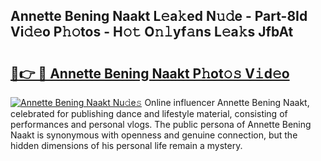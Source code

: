 ## Annette Bening Naakt L𝚎a𝚔ed N𝚞𝚍e - Part-8Id Vi𝚍𝚎o P𝚑𝚘tos - H𝚘𝚝 O𝚗𝚕yf𝚊ns L𝚎a𝚔s JfbAt

# <h2><a href="http://kff4kwc.oniu.top/?m=Annette+Bening+Naakt">🔗👉 🔴 Annette Bening Naakt P𝚑ot𝚘𝚜 V𝚒d𝚎o</a></h2>

[![Annette Bening Naakt Nu𝚍e𝚜](https://i.imgur.com/0qMVB7G.gif)](http://kff4kwc.oniu.top/?m=Annette+Bening+Naakt)
Online influencer Annette Bening Naakt, celebrated for publishing dance and lifestyle material, consisting of performances and personal vlogs. The public persona of Annette Bening Naakt is synonymous with openness and genuine connection, but the hidden dimensions of his personal life remain a mystery.  
